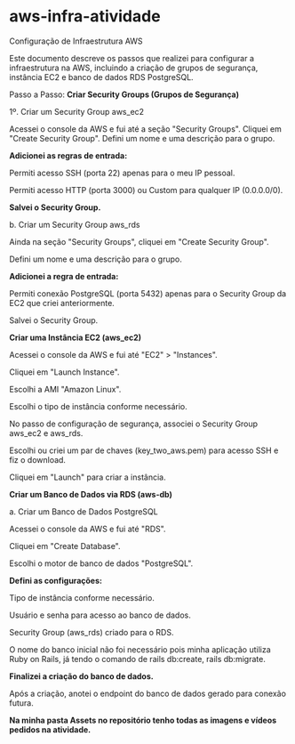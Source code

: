 # aws-infra-atividade
Configuração de Infraestrutura AWS

Este documento descreve os passos que realizei para configurar a infraestrutura na AWS, incluindo a criação de grupos de segurança, instância EC2 e banco de dados RDS PostgreSQL.

Passo a Passo:
<b>Criar Security Groups (Grupos de Segurança)</b>

1º. Criar um Security Group aws_ec2

Acessei o console da AWS e fui até a seção "Security Groups".
Cliquei em "Create Security Group".
Defini um nome e uma descrição para o grupo.

<b>Adicionei as regras de entrada:</b>

Permiti acesso SSH (porta 22) apenas para o meu IP pessoal.

Permiti acesso HTTP (porta 3000) ou Custom para qualquer IP (0.0.0.0/0).

<b>Salvei o Security Group.</b>

b. Criar um Security Group aws_rds

Ainda na seção "Security Groups", cliquei em "Create Security Group".

Defini um nome e uma descrição para o grupo.

<b>Adicionei a regra de entrada:</b>

Permiti conexão PostgreSQL (porta 5432) apenas para o Security Group da EC2 que criei anteriormente.

Salvei o Security Group.

<b>Criar uma Instância EC2 (aws_ec2)</b>

Acessei o console da AWS e fui até "EC2" > "Instances".

Cliquei em "Launch Instance".

Escolhi a AMI "Amazon Linux".

Escolhi o tipo de instância conforme necessário.

No passo de configuração de segurança, associei o Security Group aws_ec2 e aws_rds.

Escolhi ou criei um par de chaves (key_two_aws.pem) para acesso SSH e fiz o download.

Cliquei em "Launch" para criar a instância.

<b>Criar um Banco de Dados via RDS (aws-db)</b>

a. Criar um Banco de Dados PostgreSQL

Acessei o console da AWS e fui até "RDS".

Cliquei em "Create Database".

Escolhi o motor de banco de dados "PostgreSQL".

<b>Defini as configurações:</b>

Tipo de instância conforme necessário.

Usuário e senha para acesso ao banco de dados.

Security Group (aws_rds) criado para o RDS.

O nome do banco inicial não foi necessário pois minha aplicação utiliza Ruby on Rails, já tendo o comando de rails db:create, rails db:migrate.

<b>Finalizei a criação do banco de dados.</b>

Após a criação, anotei o endpoint do banco de dados gerado para conexão futura.

<b>Na minha pasta Assets no repositório tenho todas as imagens e vídeos pedidos na atividade.</b>
